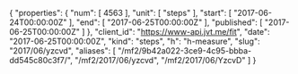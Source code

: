 {
  "properties": {
    "num": [
      4563
    ],
    "unit": [
      "steps"
    ],
    "start": [
      "2017-06-24T00:00:00Z"
    ],
    "end": [
      "2017-06-25T00:00:00Z"
    ],
    "published": [
      "2017-06-25T00:00:00Z"
    ]
  },
  "client_id": "https://www-api.jvt.me/fit",
  "date": "2017-06-25T00:00:00Z",
  "kind": "steps",
  "h": "h-measure",
  "slug": "2017/06/yzcvd",
  "aliases": [
    "/mf2/9b42a022-3ce9-4c95-bbba-dd545c80c3f7/",
    "/mf2/2017/06/yzcvd",
    "/mf2/2017/06/YzcvD"
  ]
}

